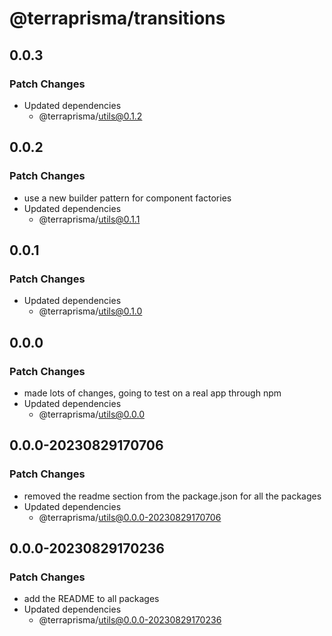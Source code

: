 # @terraprisma/transitions

## 0.0.3

### Patch Changes

- Updated dependencies
  - @terraprisma/utils@0.1.2

## 0.0.2

### Patch Changes

- use a new builder pattern for component factories
- Updated dependencies
  - @terraprisma/utils@0.1.1

## 0.0.1

### Patch Changes

- Updated dependencies
  - @terraprisma/utils@0.1.0

## 0.0.0

### Patch Changes

- made lots of changes, going to test on a real app through npm
- Updated dependencies
  - @terraprisma/utils@0.0.0

## 0.0.0-20230829170706

### Patch Changes

- removed the readme section from the package.json for all the packages
- Updated dependencies
  - @terraprisma/utils@0.0.0-20230829170706

## 0.0.0-20230829170236

### Patch Changes

- add the README to all packages
- Updated dependencies
  - @terraprisma/utils@0.0.0-20230829170236

